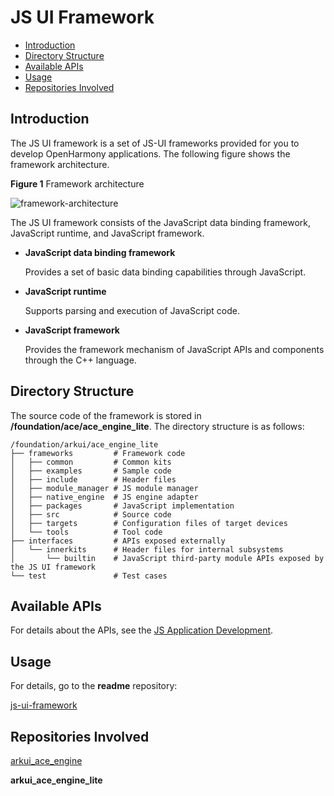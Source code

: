 # JS UI Framework<a name="EN-US_TOPIC_0000001125689015"></a>

-   [Introduction](#section11660541593)
-   [Directory Structure](#section1464106163817)
-   [Available APIs](#section1096322014288)
-   [Usage](#section1529834174016)
-   [Repositories Involved](#section11683135113011)

## Introduction<a name="section11660541593"></a>

The JS UI framework is a set of JS-UI frameworks provided for you to develop OpenHarmony applications. The following figure shows the framework architecture.

**Figure  1**  Framework architecture<a name="fig11520531310"></a>

![](figures/framework-architecture.png "framework-architecture")

The JS UI framework consists of the JavaScript data binding framework, JavaScript runtime, and JavaScript framework.

-   **JavaScript data binding framework**

    Provides a set of basic data binding capabilities through JavaScript.


-   **JavaScript runtime**

    Supports parsing and execution of JavaScript code.


-   **JavaScript framework**

    Provides the framework mechanism of JavaScript APIs and components through the C++ language.


## Directory Structure<a name="section1464106163817"></a>

The source code of the framework is stored in  **/foundation/ace/ace\_engine\_lite**. The directory structure is as follows:

```
/foundation/arkui/ace_engine_lite
├── frameworks         # Framework code
│   ├── common         # Common kits
│   ├── examples       # Sample code
│   ├── include        # Header files
│   ├── module_manager # JS module manager
│   ├── native_engine  # JS engine adapter
│   ├── packages       # JavaScript implementation
│   ├── src            # Source code
│   ├── targets        # Configuration files of target devices
│   └── tools          # Tool code
├── interfaces         # APIs exposed externally
│   └── innerkits      # Header files for internal subsystems
│       └── builtin    # JavaScript third-party module APIs exposed by the JS UI framework
└── test               # Test cases
```

## Available APIs<a name="section1096322014288"></a>

For details about the APIs, see the  [JS Application Development](https://docs.openharmony.cn/pages/v3.1/en/application-dev/ui/js-framework-file.md/).

## Usage<a name="section1529834174016"></a>

For details, go to the  **readme**  repository:

[js-ui-framework](https://gitee.com/openharmony/docs/blob/master/en/readme/js-ui-framework.md)

## Repositories Involved<a name="section11683135113011"></a>

[arkui\_ace\_engine](https://gitee.com/openharmony/arkui_ace_engine)

**arkui\_ace\_engine\_lite**